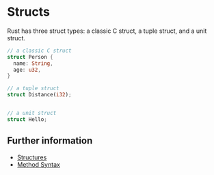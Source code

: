 # Structs

Rust has three struct types: a classic C struct, a tuple struct, and a unit struct.

```rust
// a classic C struct
struct Person {
  name: String,
  age: u32,
}

// a tuple struct
struct Distance(i32);


// a unit struct
struct Hello;
```

## Further information

- [Structures](https://doc.rust-lang.org/book/ch05-01-defining-structs.html)
- [Method Syntax](https://doc.rust-lang.org/book/ch05-03-method-syntax.html)
